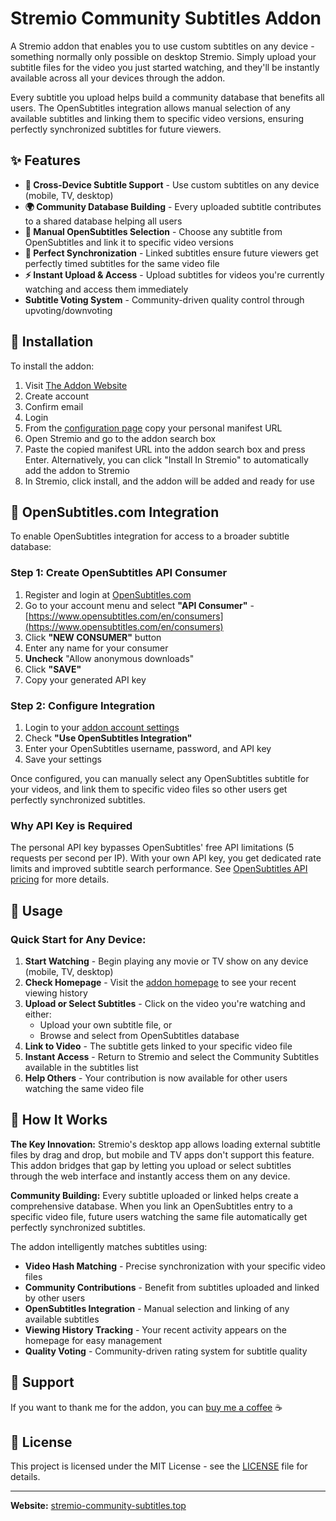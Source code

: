 # Stremio Community Subtitles Addon

A Stremio addon that enables you to use custom subtitles on any device - something normally only possible on desktop Stremio. Simply upload your subtitle files for the video you just started watching, and they'll be instantly available across all your devices through the addon.

Every subtitle you upload helps build a community database that benefits all users. The OpenSubtitles integration allows manual selection of any available subtitles and linking them to specific video versions, ensuring perfectly synchronized subtitles for future viewers.

## ✨ Features

- **📱 Cross-Device Subtitle Support** - Use custom subtitles on any device (mobile, TV, desktop)
- **🌍 Community Database Building** - Every uploaded subtitle contributes to a shared database helping all users
- **🎯 Manual OpenSubtitles Selection** - Choose any subtitle from OpenSubtitles and link it to specific video versions
- **🔗 Perfect Synchronization** - Linked subtitles ensure future viewers get perfectly timed subtitles for the same video file
- **⚡ Instant Upload & Access** - Upload subtitles for videos you're currently watching and access them immediately
- **Subtitle Voting System** - Community-driven quality control through upvoting/downvoting

## 🚀 Installation

To install the addon:

1. Visit [The Addon Website](https://stremio-community-subtitles.top) 
2. Create account
3. Confirm email
4. Login
5. From the [configuration page](https://stremio-community-subtitles.top/configure) copy your personal manifest URL
6. Open Stremio and go to the addon search box
7. Paste the copied manifest URL into the addon search box and press Enter. Alternatively, you can click "Install In Stremio" to automatically add the addon to Stremio
8. In Stremio, click install, and the addon will be added and ready for use

## 🔧 OpenSubtitles.com Integration

To enable OpenSubtitles integration for access to a broader subtitle database:

### Step 1: Create OpenSubtitles API Consumer
1. Register and login at [OpenSubtitles.com](https://www.opensubtitles.com/)
2. Go to your account menu and select **"API Consumer"** - [https://www.opensubtitles.com/en/consumers](https://www.opensubtitles.com/en/consumers)
3. Click **"NEW CONSUMER"** button
4. Enter any name for your consumer
5. **Uncheck** "Allow anonymous downloads"
6. Click **"SAVE"**
7. Copy your generated API key

### Step 2: Configure Integration
1. Login to your [addon account settings](https://stremio-community-subtitles.top/account)
2. Check **"Use OpenSubtitles Integration"**
3. Enter your OpenSubtitles username, password, and API key
4. Save your settings

Once configured, you can manually select any OpenSubtitles subtitle for your videos, and link them to specific video files so other users get perfectly synchronized subtitles.

### Why API Key is Required
The personal API key bypasses OpenSubtitles' free API limitations (5 requests per second per IP). With your own API key, you get dedicated rate limits and improved subtitle search performance. See [OpenSubtitles API pricing](https://opensubtitles.stoplight.io/docs/opensubtitles-api/f65bc8dd4aef7-api-subscription-prices) for more details.

## 📱 Usage

### Quick Start for Any Device:
1. **Start Watching** - Begin playing any movie or TV show on any device (mobile, TV, desktop)
2. **Check Homepage** - Visit the [addon homepage](https://stremio-community-subtitles.top) to see your recent viewing history
3. **Upload or Select Subtitles** - Click on the video you're watching and either:
   - Upload your own subtitle file, or
   - Browse and select from OpenSubtitles database
4. **Link to Video** - The subtitle gets linked to your specific video file
5. **Instant Access** - Return to Stremio and select the Community Subtitles available in the subtitles list
6. **Help Others** - Your contribution is now available for other users watching the same video file

## 🎯 How It Works

**The Key Innovation:** Stremio's desktop app allows loading external subtitle files by drag and drop, but mobile and TV apps don't support this feature. This addon bridges that gap by letting you upload or select subtitles through the web interface and instantly access them on any device.

**Community Building:** Every subtitle uploaded or linked helps create a comprehensive database. When you link an OpenSubtitles entry to a specific video file, future users watching the same file automatically get perfectly synchronized subtitles.

The addon intelligently matches subtitles using:
- **Video Hash Matching** - Precise synchronization with your specific video files
- **Community Contributions** - Benefit from subtitles uploaded and linked by other users
- **OpenSubtitles Integration** - Manual selection and linking of any available subtitles
- **Viewing History Tracking** - Your recent activity appears on the homepage for easy management
- **Quality Voting** - Community-driven rating system for subtitle quality

## 🤝 Support

If you want to thank me for the addon, you can [buy me a coffee](https://buycoffee.to/skoruppa) ☕

## 📄 License

This project is licensed under the MIT License - see the [LICENSE](LICENSE) file for details.

---

**Website:** [stremio-community-subtitles.top](https://stremio-community-subtitles.top)